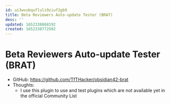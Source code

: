 ```yaml
---
id: ui3wvubqufluli9ziuf2gb9
title: Beta Reviewers Auto-update Tester (BRAT)
desc: ''
updated: 1652338868192
created: 1652338772502
---
```

# Beta Reviewers Auto-update Tester (BRAT)

- GitHub: https://github.com/TfTHacker/obsidian42-brat
- Thoughts:
    - I use this plugin to use and test plugins which are not available yet in the official Community List